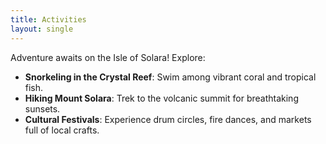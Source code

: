 ```yaml
---
title: Activities
layout: single
---
```


Adventure awaits on the Isle of Solara! Explore:

- **Snorkeling in the Crystal Reef**: Swim among vibrant coral and tropical fish.  
- **Hiking Mount Solara**: Trek to the volcanic summit for breathtaking sunsets.  
- **Cultural Festivals**: Experience drum circles, fire dances, and markets full of local crafts.  
